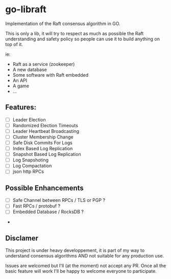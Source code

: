 # go-libraft
Implementation of the Raft consensus algorithm in GO.

This is only a lib, it will try to respect as much as possible the Raft understanding and safety policy so people can use it to build anything on top of it.

ie:
 - Raft as a service (zookeeper)
 - A new database
 - Some software with Raft embedded
 - An API
 - A game
 - ...

## Features:

- [ ] Leader Election
- [ ] Randomized Election Timeouts
- [ ] Leader Heartbeat Broadcasting
- [ ] Cluster Membership Change
- [ ] Safe Disk Commits For Logs
- [ ] Index Based Log Replication
- [ ] Snapshot Based Log Replication
- [ ] Log Snapshoting
- [ ] Log Compactation
- [ ] json http RPCs

## Possible Enhancements

- [ ] Safe Channel between RPCs / TLS or PGP ?
- [ ] Fast RPCs / protobuf ?
- [ ] Embedded Database / RocksDB ?
- 

## Disclamer

This project is under heavy developpement, it is part of my way to understand consensus algorithms AND not suitable for any production use.

Issues are welcomed but I'll (at the moment) not accept any PR. Once all the basic feature will work I'll be happy to welcome everyone to participate.
